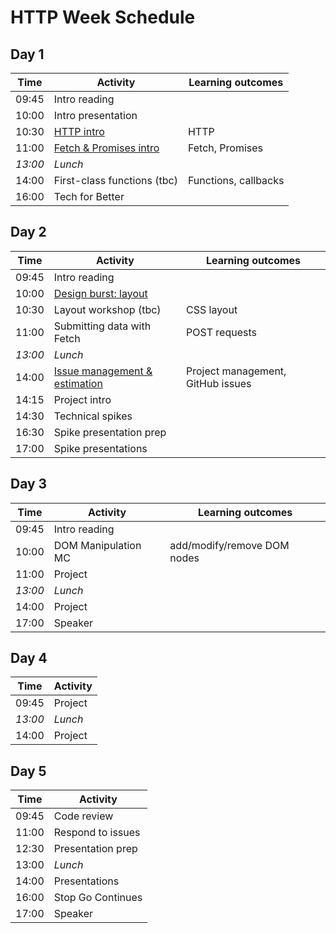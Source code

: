 # HTTP Week Schedule

## Day 1

| Time    | Activity                              | Learning outcomes    |
| ------- | ------------------------------------- | -------------------- |
| 09:45   | Intro reading                         |                      |
| 10:00   | Intro presentation                    |                      |
| 10:30   | [HTTP intro](http-intro)              | HTTP                 |
| 11:00   | [Fetch & Promises intro](fetch-intro) | Fetch, Promises      |
| _13:00_ | _Lunch_                               |                      |
| 14:00   | First-class functions (tbc)           | Functions, callbacks |
| 16:00   | Tech for Better                       |                      |

[http-intro]: tbc
[fetch-intro]: https://github.com/oliverjam/learn-promises/

## Day 2

| Time    | Activity                                           | Learning outcomes                 |
| ------- | -------------------------------------------------- | --------------------------------- |
| 09:45   | Intro reading                                      |                                   |
| 10:00   | [Design burst: layout](db-layout)                  |                                   |
| 10:30   | Layout workshop (tbc)                              | CSS layout                        |
| 11:00   | Submitting data with Fetch                         | POST requests                     |
| _13:00_ | _Lunch_                                            |                                   |
| 14:00   | [Issue management & estimation](estimation-slides) | Project management, GitHub issues |
| 14:15   | Project intro                                      |                                   |
| 14:30   | Technical spikes                                   |                                   |
| 16:30   | Spike presentation prep                            |                                   |
| 17:00   | Spike presentations                                |

[db-layout]: https://docs.google.com/presentation/d/1mbzmHJ8UFGosmjwJaxOSJl-PuaQtqxzJKKU4ExGWxrg/edit#slide=id.g3d4c4019a0_1_276
[estimation-slides]: https://hackmd.io/@sofer/B1AL4V3ML#/

## Day 3

| Time    | Activity            | Learning outcomes           |
| ------- | ------------------- | --------------------------- |
| 09:45   | Intro reading       |                             |
| 10:00   | DOM Manipulation MC | add/modify/remove DOM nodes |
| 11:00   | Project             |                             |
| _13:00_ | _Lunch_             |                             |
| 14:00   | Project             |                             |
| 17:00   | Speaker             |                             |

## Day 4

| Time    | Activity |
| ------- | -------- |
| 09:45   | Project  |
| _13:00_ | _Lunch_  |
| 14:00   | Project  |

## Day 5

| Time  | Activity          |
| ----- | ----------------- |
| 09:45 | Code review       |
| 11:00 | Respond to issues |
| 12:30 | Presentation prep |
| 13:00 | _Lunch_           |
| 14:00 | Presentations     |
| 16:00 | Stop Go Continues |
| 17:00 | Speaker           |
